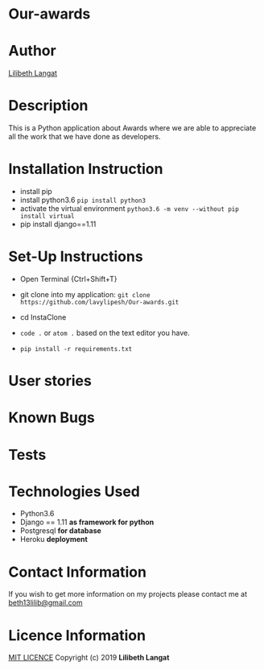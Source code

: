 # Our-awards

# Author
[Lilibeth Langat](https://github.com/lavylipesh/Our-Awards)
# Description
This is a Python application about Awards where we are able to appreciate all the work that we have done as developers. 


# Installation Instruction
* install pip
* install python3.6 ```pip install python3```
* activate the virtual environment ```python3.6 -m venv --without pip install virtual```
* pip install django==1.11

# Set-Up Instructions
* Open Terminal {Ctrl+Shift+T}

* git clone into my application: ```git clone https://github.com/lavylipesh/Our-awards.git```


* cd InstaClone

* ```code .``` or ```atom .``` based on the text editor you have.
* ```pip install -r requirements.txt```

# User stories


# Known Bugs


# Tests


# Technologies Used
* Python3.6
* Django == 1.11 **as framework for python**
* Postgresql **for database**
* Heroku **deployment**

# Contact Information
If you wish to get more information on my projects please contact me at beth13lilib@gmail.com

# Licence Information
[MIT LICENCE](https://github.com/lavylipesh/Our-awards/blob/master/LICENSE)
Copyright (c) 2019 **Lilibeth Langat**